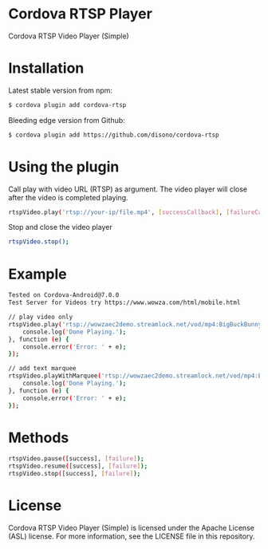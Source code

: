 # Cordova RTSP Player
Cordova RTSP Video Player (Simple)

# Installation
Latest stable version from npm:
```sh
$ cordova plugin add cordova-rtsp
```
Bleeding edge version from Github:
```sh
$ cordova plugin add https://github.com/disono/cordova-rtsp
```

# Using the plugin
Call play with video URL (RTSP) as argument. The video player will close after the video is completed playing.
```sh
rtspVideo.play('rtsp://your-ip/file.mp4', [successCallback], [failureCallback]);
```
Stop and close the video player
```sh
rtspVideo.stop();
```

# Example
```sh
Tested on Cordova-Android@7.0.0
Test Server for Videos try https://www.wowza.com/html/mobile.html

// play video only
rtspVideo.play('rtsp://wowzaec2demo.streamlock.net/vod/mp4:BigBuckBunny_115k.mov', function () {
    console.log('Done Playing.');
}, function (e) {
    console.error('Error: ' + e);
});

// add text marquee
rtspVideo.playWithMarquee('rtsp://wowzaec2demo.streamlock.net/vod/mp4:BigBuckBunny_115k.mov', "Your moving text(Horizontally).", 1, function () {
    console.log('Done Playing.');
}, function (e) {
    console.error('Error: ' + e);
});
```

# Methods
```sh
rtspVideo.pause([success], [failure]);
rtspVideo.resume([success], [failure]);
rtspVideo.stop([success], [failure]);
```

# License
Cordova RTSP Video Player (Simple) is licensed under the Apache License (ASL) license. For more information, see the LICENSE file in this repository.